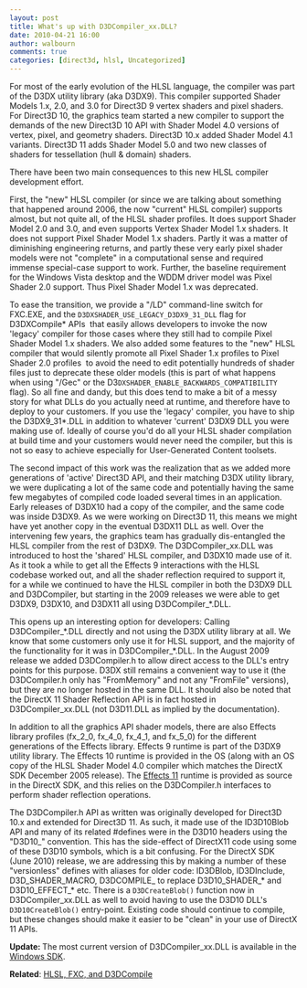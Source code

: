```yaml
---
layout: post
title: What's up with D3DCompiler_xx.DLL?
date: 2010-04-21 16:00
author: walbourn
comments: true
categories: [direct3d, hlsl, Uncategorized]
---
```

<p>For most of the early evolution of the HLSL language, the compiler was part of the D3DX utility library (aka D3DX9). This compiler supported Shader Models 1.x, 2.0, and 3.0 for Direct3D 9 vertex shaders and pixel shaders. For Direct3D 10, the graphics team started a new compiler to support the demands of the new Direct3D 10 API with Shader Model 4.0 versions of vertex, pixel, and geometry shaders. Direct3D 10.x added Shader Model 4.1 variants. Direct3D 11 adds Shader Model 5.0 and two new classes of shaders for tessellation (hull &amp; domain) shaders.</p>
<p>There have been two main consequences to this new HLSL compiler development effort.</p>
<p>First, the "new" HLSL compiler (or since we are talking about something that happened around 2006, the now "current" HLSL compiler) supports almost, but not quite all, of the HLSL shader profiles. It does support Shader Model 2.0 and 3.0, and even supports Vertex Shader Model 1.x shaders. It does not support Pixel Shader Model 1.x shaders. Partly it was a matter of diminishing engineering returns, and partly these very early pixel shader models were not "complete" in a computational sense and required immense special-case support to work. Further, the baseline requirement for the Windows Vista desktop and the WDDM driver model was Pixel Shader 2.0 support. Thus Pixel Shader Model 1.x was deprecated.</p>
<p>To ease the transition, we provide a "/LD" command-line switch for FXC.EXE, and the <code>D3DXSHADER_USE_LEGACY_D3DX9_31_DLL</code> flag for D3DXCompile* APIs&nbsp; that easily allows developers to invoke the now 'legacy' compiler for those cases where they still had to compile Pixel Shader Model 1.x shaders. We also added some features to the "new" HLSL compiler that would silently promote all Pixel Shader 1.x profiles to Pixel Shader 2.0 profiles&nbsp; to avoid the need to edit potentially hundreds of shader files just to deprecate these older models (this is part of what happens when using "/Gec" or the D3<code>DXSHADER_ENABLE_BACKWARDS_COMPATIBILITY</code> flag). So all fine and dandy, but this does tend to make a bit of a messy story for what DLLs do you actually need at runtime, and therefore have to deploy to your customers. If you use the 'legacy' compiler, you have to ship the D3DX9_31*.DLL in addition to whatever 'current' D3DX9 DLL you were making use of. Ideally of course you'd do all your HLSL shader compilation at build time and your customers would never need the compiler, but this is not so easy to achieve especially for User-Generated Content toolsets.</p>
<p>The second impact of this work was the realization that as we added more generations of 'active' Direct3D API, and their matching D3DX utility library, we were duplicating a lot of the same code and potentially having the same few megabytes of compiled code loaded several times in an application. Early releases of D3DX10 had a copy of the compiler, and the same code was inside D3DX9. As we were working on Direct3D 11, this means we might have yet another copy in the eventual D3DX11 DLL as well. Over the intervening few years, the graphics team has gradually dis-entangled the HLSL compiler from the rest of D3DX9. The D3DCompiler_xx.DLL was introduced to host the 'shared' HLSL compiler, and D3DX10 made use of it. As it took a while to get all the Effects 9 interactions with the HLSL codebase worked out, and all the shader reflection required to support it, for a while we continued to have the HLSL compiler in both the D3DX9 DLL and D3DCompiler, but starting in the 2009 releases we were able to get D3DX9, D3DX10, and D3DX11 all using D3DCompiler_*.DLL.</p>
<p>This opens up an interesting option for developers: Calling D3DCompiler_*.DLL directly and not using the D3DX utility library at all. We know that some customers only use it for HLSL support, and the majority of the functionality for it was in D3DCompiler_*.DLL. In the August 2009 release we added D3DCompiler.h to allow direct access to the DLL's entry points for this purpose. D3DX still remains a convenient way to use it (the D3DCompiler.h only has "FromMemory" and not any "FromFile" versions), but they are no longer hosted in the same DLL. It should also be noted that the DirectX 11 Shader Reflection API is in fact hosted in D3DCompiler_xx.DLL (not D3D11.DLL as implied by the documentation).</p>
<p>In addition to all the graphics API shader models, there are also Effects library profiles (fx_2_0, fx_4_0, fx_4_1, and fx_5_0) for the different generations of the Effects library. Effects 9 runtime is part of the D3DX9 utility library. The Effects 10 runtime is provided in the OS (along with an OS copy of the HLSL Shader Model 4.0 compiler which matches the DirectX SDK December 2005 release). The <a href="http://go.microsoft.com/fwlink/p/?LinkId=271568">Effects 11</a> runtime is provided as source in the DirectX SDK, and this relies on the D3DCompiler.h interfaces to perform shader reflection operations.</p>
<p>The D3DCompiler.h API as written was originally developed for Direct3D 10.x and extended for Direct3D 11. As such, it made use of the ID3D10Blob API and many of its related #defines were in the D3D10 headers using the "D3D10_" convention. This has the side-effect of DirectX11 code using some of these D3D10 symbols, which is a bit confusing. For the DirectX SDK (June 2010) release, we are addressing this by making a number of these "versionless" defines with aliases for older code: ID3DBlob, ID3DInclude, D3D_SHADER_MACRO, D3DCOMPILE_ to replace D3D10_SHADER_* and D3D10_EFFECT_* etc. There is a <code>D3DCreateBlob()</code> function now in D3DCompiler_xx.DLL as well to avoid having to use the D3D10 DLL's <code>D3D10CreateBlob()</code> entry-point. Existing code should continue to compile, but these changes should make it easier to be "clean" in your use of DirectX 11 APIs.</p>
<p><strong>Update: </strong>The most current version of D3DCompiler_xx.DLL is available in the <a href="http://blogs.msdn.com/b/chuckw/archive/2012/05/07/hlsl-fxc-and-d3dcompile.aspx">Windows SDK</a>.</p>
<p><strong>Related</strong>: <a href="http://blogs.msdn.com/b/chuckw/archive/2012/05/07/hlsl-fxc-and-d3dcompile.aspx">HLSL, FXC, and D3DCompile</a></p>
